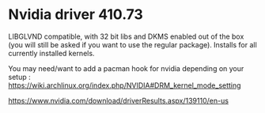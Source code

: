 # Nvidia driver 410.73

LIBGLVND compatible, with 32 bit libs and DKMS enabled out of the box (you will still be asked if you want to use the regular package). Installs for all currently installed kernels.

You may need/want to add a pacman hook for nvidia depending on your setup : https://wiki.archlinux.org/index.php/NVIDIA#DRM_kernel_mode_setting

https://www.nvidia.com/download/driverResults.aspx/139110/en-us
